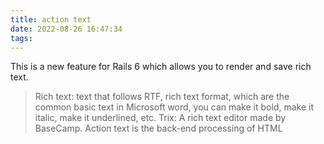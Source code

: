 ```yaml
---
title: action text
date: 2022-08-26 16:47:34
tags:
---
```


This is a new feature for Rails 6 which allows you to render and save rich text. 
> Rich text: text that follows RTF, rich text format, which are the common basic text in Microsoft word, you can make it bold, make it italic, make it underlined, etc.
> Trix: A rich text editor made by BaseCamp.
Action text is the back-end processing of HTML